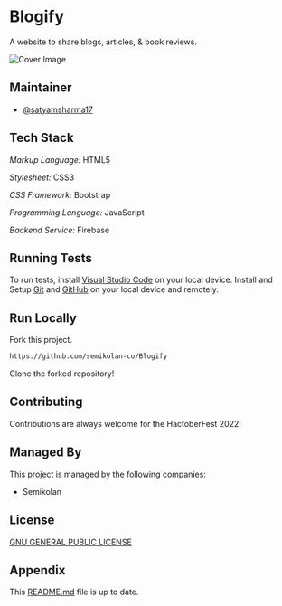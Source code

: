 # Blogify

A website to share blogs, articles, & book reviews.

![Cover Image](https://github.com/semikolan-co/Blogify/blob/master/assets/images/Blogify%20Logo%20Black%20Background.png)

## Maintainer

- [@satyamsharma17](https://www.github.com/satyamsharma17)

## Tech Stack

*Markup Language:* HTML5

*Stylesheet:* CSS3

*CSS Framework:* Bootstrap

*Programming Language:* JavaScript

*Backend Service:* Firebase

## Running Tests

To run tests, install [Visual Studio Code](https://code.visualstudio.com/Download) on your local device.
Install and Setup [Git](https://git-scm.com/download/win) and [GitHub](https://github.com/) on your local device and remotely.

## Run Locally

Fork this project.

```bash
https://github.com/semikolan-co/Blogify
```


Clone the forked repository!

## Contributing

Contributions are always welcome for the HactoberFest 2022!
  
## Managed By

This project is managed by the following companies:

- Semikolan
  
## License

[GNU GENERAL PUBLIC LICENSE](https://github.com/semikolan-co/Blogify/blob/master/LICENSE)
  
## Appendix

This [README.md](https://github.com/semikolan-co/Blogify/blob/master/README.md) file is up to date.
